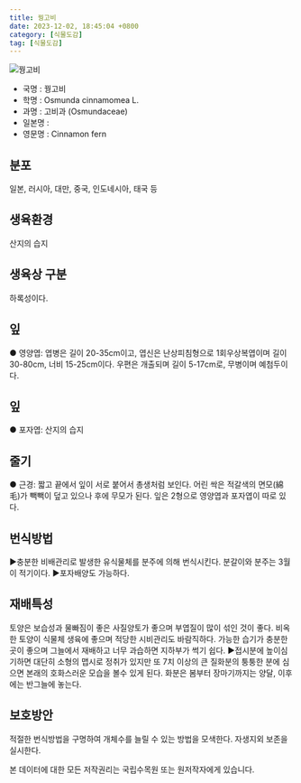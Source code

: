 ```yaml
---
title: 꿩고비
date: 2023-12-02, 18:45:04 +0800
category: [식물도감]
tag: [식물도감]
---
```




![꿩고비](http://www.nature.go.kr/fileUpload/plants/basic/Osmundaceae/Osmunda/2986/2986_20160725152829779files_th2.jpg)
- 국명 : 꿩고비
- 학명 : Osmunda cinnamomea L.
- 과명 : 고비과 (Osmundaceae)
- 일본명 : 
- 영문명 : Cinnamon fern


## 분포
일본, 러시아, 대만, 중국, 인도네시아, 태국 등
## 생육환경
산지의 습지
## 생육상 구분
하록성이다.
## 잎
● 영양엽: 엽병은 길이 20-35cm이고, 엽신은 난상피침형으로 1회우상복엽이며 길이 30-80cm, 너비 15-25cm이다. 우편은 개출되며 길이 5-17cm로, 무병이며 예첨두이다.
## 잎
● 포자엽: 산지의 습지
## 줄기
● 근경: 짧고 끝에서 잎이 서로 붙어서 총생처럼 보인다. 어린 싹은 적갈색의 면모(綿毛)가 빽빽이 덮고 있으나 후에 무모가 된다. 잎은 2형으로 영양엽과 포자엽이 따로 있다.
## 번식방법
▶충분한 비배관리로 발생한 유식물체를 분주에 의해 번식시킨다. 분갈이와 분주는 3월이 적기이다. ▶포자배양도 가능하다.
## 재배특성
토양은 보습성과 물빠짐이 좋은 사질양토가 좋으며 부엽질이 많이 섞인 것이 좋다. 비옥한 토양이 식물체 생육에 좋으며 적당한 시비관리도 바람직하다. 가능한 습기가 충분한 곳이 좋으며 그늘에서 재배하고 너무 과습하면 지하부가 썩기 쉽다.▶접시분에 높이심기하면 대단히 소형의 맵시로 정취가 있지만 또 7치 이상의 큰 질화분의 퉁퉁한 분에 심으면 본래의 호화스러운 모습을 볼수 있게 된다.  화분은 봄부터 장마기까지는 양달, 이후에는 반그늘에 놓는다.
## 보호방안
적절한 번식방법을 구명하여 개체수를 늘릴 수 있는 방법을 모색한다. 자생지외 보존을 실시한다.






본 데이터에 대한 모든 저작권리는 국립수목원 또는 원저작자에게 있습니다.
